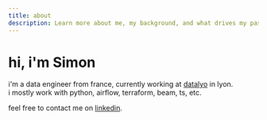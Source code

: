 ```yaml
---
title: about
description: Learn more about me, my background, and what drives my passion for web development and technology.
---
```


# hi, i'm Simon

i'm a data engineer from france, currently working at [datalyo](https://www.datalyo.com 'datalyo') in lyon.  
i mostly work with python, airflow, terraform, beam, ts, etc.

feel free to contact me on [linkedin](https://www.linkedin.com/in/simon-jaricot-220b8b20b/ 'linkedin').
